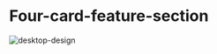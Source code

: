 # Four-card-feature-section
![desktop-design](https://user-images.githubusercontent.com/120339317/223970998-f502066d-79cf-4958-a990-20c0136ec0bd.jpg)
